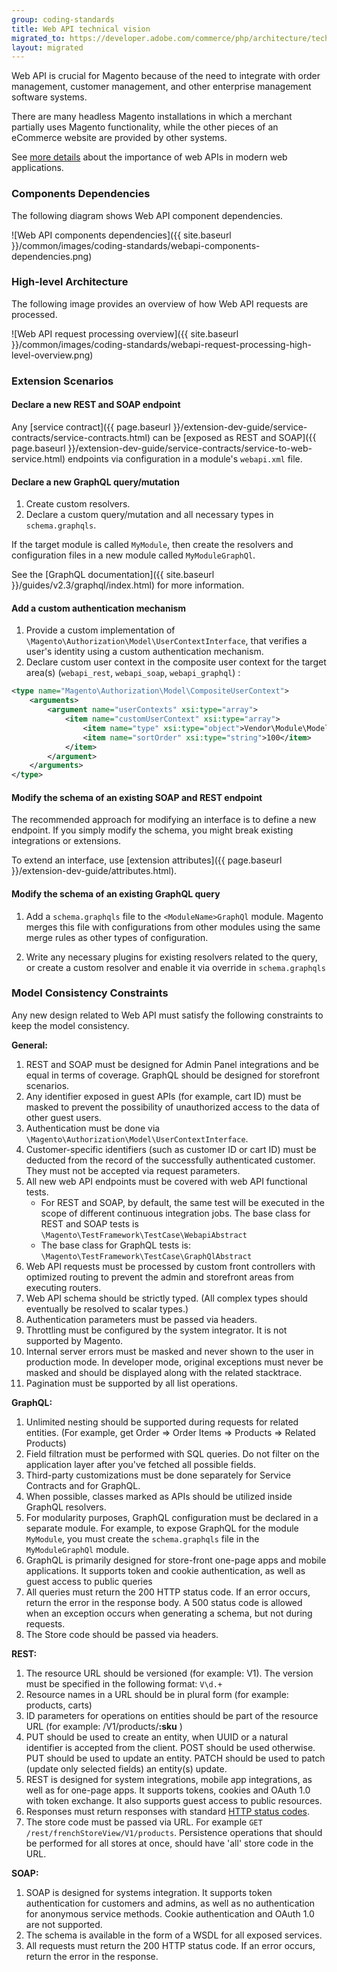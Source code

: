```yaml
---
group: coding-standards
title: Web API technical vision
migrated_to: https://developer.adobe.com/commerce/php/architecture/technical-vision/web-api/
layout: migrated
---
```


Web API is crucial for Magento because of the need to integrate with order management, customer management, and other enterprise management software systems.

There are many headless Magento installations in which a merchant partially uses Magento functionality, while the other pieces of an eCommerce website are provided by other systems.

See [more details](https://en.wikipedia.org/wiki/Web_API) about the importance of web APIs in modern web applications.

### Components Dependencies

The following diagram shows Web API component dependencies.

![Web API components dependencies]({{ site.baseurl }}/common/images/coding-standards/webapi-components-dependencies.png)

### High-level Architecture

The following image provides an overview of how Web API requests are processed.

![Web API request processing overview]({{ site.baseurl }}/common/images/coding-standards/webapi-request-processing-high-level-overview.png)

### Extension Scenarios

#### Declare a new REST and SOAP endpoint

Any [service contract]({{ page.baseurl }}/extension-dev-guide/service-contracts/service-contracts.html) can be [exposed as REST and SOAP]({{ page.baseurl }}/extension-dev-guide/service-contracts/service-to-web-service.html) endpoints via configuration in a module's `webapi.xml` file.

#### Declare a new GraphQL query/mutation

1. Create custom resolvers.
1. Declare a custom query/mutation and all necessary types in `schema.graphqls`.

If the target module is called `MyModule`, then create the resolvers and configuration files in a new module called `MyModuleGraphQl`.

See the [GraphQL documentation]({{ site.baseurl }}/guides/v2.3/graphql/index.html) for more information.

#### Add a custom authentication mechanism

1. Provide a custom implementation of `\Magento\Authorization\Model\UserContextInterface`, that verifies a user's identity using a  custom authentication mechanism.
1. Declare custom user context in the composite user context for the target area(s) (`webapi_rest`, `webapi_soap`, `webapi_graphql`) :

```xml
<type name="Magento\Authorization\Model\CompositeUserContext">
    <arguments>
        <argument name="userContexts" xsi:type="array">
            <item name="customUserContext" xsi:type="array">
                <item name="type" xsi:type="object">Vendor\Module\Model\Authentication\CustomUserContext</item>
                <item name="sortOrder" xsi:type="string">100</item>
            </item>
        </argument>
    </arguments>
</type>
```

#### Modify the schema of an existing SOAP and REST endpoint

The recommended approach for modifying an interface is to define a new endpoint. If you simply modify the schema, you might break existing integrations or extensions.

To extend an interface, use [extension attributes]({{ page.baseurl }}/extension-dev-guide/attributes.html).

#### Modify the schema of an existing GraphQL query

1. Add a `schema.graphqls` file to the `<ModuleName>GraphQl` module. Magento merges this file with configurations from other modules using the same merge rules as other types of configuration.

1. Write any necessary plugins for existing resolvers related to the query, or create a custom resolver and enable it via override in `schema.graphqls`

### Model Consistency Constraints

Any new design related to Web API must satisfy the following constraints to keep the model consistency.

**General:**

1. REST and SOAP must be designed for Admin Panel integrations and be equal in terms of coverage. GraphQL should be designed for storefront scenarios.
1. Any identifier exposed in guest APIs (for example, cart ID) must be masked to prevent the possibility of unauthorized access to the data of other guest users.
1. Authentication must be done via `\Magento\Authorization\Model\UserContextInterface`.
1. Customer-specific identifiers (such as customer ID or cart ID) must be deducted from the record of the successfully authenticated customer. They must not be accepted via request parameters.
1. All new web API endpoints must be covered with web API functional tests.
    *  For REST and SOAP, by default, the same test will be executed in the scope of different continuous integration jobs. The base class for REST and SOAP tests is `\Magento\TestFramework\TestCase\WebapiAbstract`
    *  The base class for GraphQL tests is: `\Magento\TestFramework\TestCase\GraphQlAbstract`
1. Web API requests must be processed by custom front controllers with optimized routing to prevent the admin and storefront areas from executing routers.
1. Web API schema should be strictly typed. (All complex types should eventually be resolved to scalar types.)
1. Authentication parameters must be passed via headers.
1. Throttling must be configured by the system integrator. It is not supported by Magento.
1. Internal server errors must be masked and never shown to the user in production mode. In developer mode, original exceptions must never be masked and should be displayed along with the related stacktrace.
1. Pagination must be supported by all list operations.

**GraphQL:**

1. Unlimited nesting should be supported during requests for related entities. (For example, get Order => Order Items => Products => Related Products)
1. Field filtration must be performed with SQL queries. Do not filter on the application layer after you've fetched all possible fields.
1. Third-party customizations must be done separately for Service Contracts and for GraphQL.
1. When possible, classes marked as APIs should be utilized inside GraphQL resolvers.
1. For modularity purposes, GraphQL configuration must be declared in a separate module. For example, to expose GraphQL for the module `MyModule`, you must create the `schema.graphqls` file in the `MyModuleGraphQl` module.
1. GraphQL is primarily designed for store-front one-page apps and mobile applications. It supports token and cookie authentication, as well as guest access to public queries
1. All queries must return the 200 HTTP status code. If an error occurs, return the error in the response body. A 500 status code is allowed when an exception occurs when generating a schema, but not during requests.
1. The Store code should be passed via headers.

**REST:**

1. The resource URL should be versioned (for example: V1). The version must be specified in the following format: `V\d.+`
1. Resource names in a URL should be in plural form (for example: products, carts)
1. ID parameters for operations on entities should be part of the resource URL (for example: /V1/products/**:sku** )
1. PUT should be used to create an entity, when UUID or a natural identifier is accepted from the client. POST should be used otherwise.
   PUT should be used to update an entity.
   PATCH should be used to patch (update only selected fields) an entity(s) update.
1. REST is designed for system integrations, mobile app integrations, as well as for one-page apps. It supports tokens, cookies and OAuth 1.0 with token exchange. It also supports guest access to public resources.
1. Responses must return responses with standard [HTTP status codes](https://en.wikipedia.org/wiki/List_of_HTTP_status_codes).
1. The store code must be passed via URL. For example `GET /rest/frenchStoreView/V1/products`. Persistence operations that should be performed for all stores at once, should have 'all' store code in the URL.

**SOAP:**

1. SOAP is designed for systems integration. It supports token authentication for customers and admins, as well as no authentication for anonymous service methods. Cookie authentication and OAuth 1.0 are not supported.
1. The schema is available in the form of a WSDL for all exposed services.
1. All requests must return the 200 HTTP status code. If an error occurs, return the error in the response.
